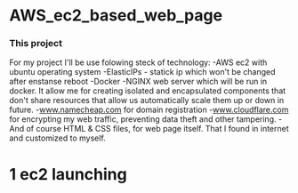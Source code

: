 # AWS_ec2_based_web_page
### This project 

For my project I'll be use folowing steck of technology:
-AWS ec2 with ubuntu operating system
-ElasticIPs - statick ip which won't be changed after enstanse reboot
-Docker
-NGINX web server which will be run in docker. It allow me for creating isolated and encapsulated components that don't share resources that allow us automatically scale them up or down in future.
-www.namecheap.com for domain registration
-www.cloudflare.com for encrypting my web traffic, preventing data theft and other tampering.
-And of course HTML & CSS files, for web page itself. That I found in internet and customized to myself.
# 1 ec2 launching

